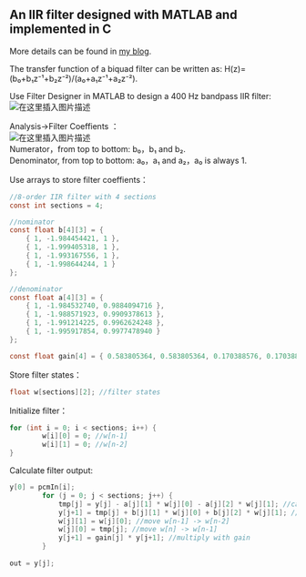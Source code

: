 ## An IIR filter designed with MATLAB and implemented in C

More details can be found in [my blog](https://www.cnblogs.com/lyrich/p/10987875.html).  

The transfer function of a biquad filter can be written as: H(z)=(b₀+b₁z⁻¹+b₂z⁻²)/(a₀+a₁z⁻¹+a₂z⁻²).   
 
Use Filter Designer in MATLAB to design a 400 Hz bandpass IIR filter:  
![在这里插入图片描述](https://img-blog.csdnimg.cn/20190601212647210.png)  
  
Analysis->Filter Coeffients ：  
![在这里插入图片描述](https://img-blog.csdnimg.cn/20190601213027484.png)  
Numerator，from top to bottom: b₀，b₁ and b₂.  
Denominator, from top to bottom: a₀，a₁ and a₂，a₀ is always 1.  
  
Use arrays to store filter coeffients：
```c
//8-order IIR filter with 4 sections
const int sections = 4;

//nominator
const float b[4][3] = {
	{ 1, -1.984454421, 1 },
	{ 1, -1.999405318, 1 },
	{ 1, -1.993167556, 1 },
	{ 1, -1.998644244, 1 }
};

//denominator
const float a[4][3] = {
	{ 1, -1.984532740, 0.9884094716 },
	{ 1, -1.988571923, 0.9909378613 },
	{ 1, -1.991214225, 0.9962624248 },
	{ 1, -1.995917854, 0.9977478940 }
};

const float gain[4] = { 0.583805364, 0.583805364, 0.170388576, 0.170388576 };
```

Store filter states：
```c
float w[sections][2]; //filter states
```
  
Initialize filter：
```c
for (int i = 0; i < sections; i++) {
		w[i][0] = 0; //w[n-1]
		w[i][1] = 0; //w[n-2]
}
```
  
Calculate filter output:
```c
y[0] = pcmIn[i];
		for (j = 0; j < sections; j++) {
			tmp[j] = y[j] - a[j][1] * w[j][0] - a[j][2] * w[j][1]; //calculate w[n]
			y[j+1] = tmp[j] + b[j][1] * w[j][0] + b[j][2] * w[j][1]; //calculate the j-th section filter output y[n]
			w[j][1] = w[j][0]; //move w[n-1] -> w[n-2]
			w[j][0] = tmp[j]; //move w[n] -> w[n-1]
			y[j+1] = gain[j] * y[j+1]; //multiply with gain
		}
			
out = y[j];
```
